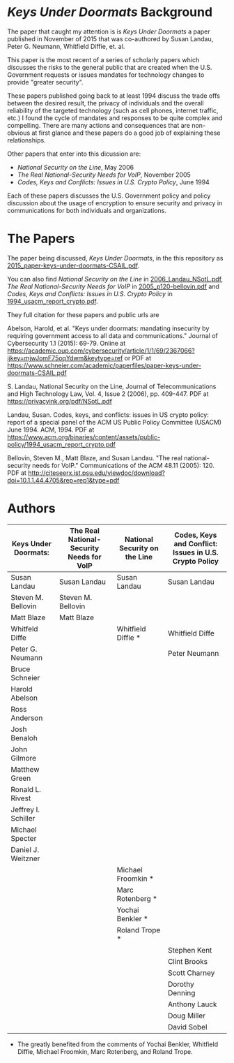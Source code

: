 # _Keys Under Doormats_ Background

The paper that caught my attention is is _Keys Under Doormats_ a paper 
published in November of 2015 that was co-authored by Susan Landau, 
Peter G. Neumann, Whitfield Diffie, et. al. 

This paper is the most recent of a series of scholarly papers which
discusses the risks to the general public that are created when the
U.S. Government requests or issues mandates for technology changes
to provide "greater security". 

These papers published going back to at least 1994 discuss the trade
offs between the desired result, the privacy of individuals and
the overall reliability of the targeted technology (such as
cell phones, internet traffic, etc.) I found the cycle of mandates
and responses to be quite complex and compelling. There are many
actions and consequences that are non-obvious at first glance and
these papers do a good job of explaining these relationships.

Other papers that enter into this dicussion are:
 * _National Security on the Line_, May 2006
 * _The Real National-Security Needs for VoIP_, November 2005
 * _Codes, Keys and Conflicts: Issues in U.S. Crypto Policy_, June 1994
 
Each of these papers discusses the U.S. Government policy and policy
discussion about the usage of encryption to ensure security and
privacy in communications for both individuals and organizations.

# The Papers

The paper being discussed, _Keys Under Doormats_, in the this
repository as [2015_paper-keys-under-doormats-CSAIL.pdf](2015_paper-keys-under-doormats-CSAIL.pdf).

You can also find _National Security on the Line_ in 
[2006_Landau_NSotL.pdf](2006_Landau_NSotL.pdf), 
_The Real National-Security Needs for VoIP_ in
[2005_p120-bellovin.pdf](2005_p120-bellovin.pdf) and
_Codes, Keys and Conflicts: Issues in U.S. Crypto Policy_ in
[1994_usacm_report_crypto.pdf](1994_usacm_report_crypto.pdf).

They full citation for these papers and public urls are

Abelson, Harold, et al. "Keys under doormats: mandating insecurity by
requiring government access to all data and communications." Journal
of Cybersecurity 1.1 (2015): 69-79.  Online at
https://academic.oup.com/cybersecurity/article/1/1/69/2367066?ijkey=mjwJomF75oqYdwm&keytype=ref
or PDF at
https://www.schneier.com/academic/paperfiles/paper-keys-under-doormats-CSAIL.pdf

S. Landau, National Security on the Line, Journal of
Telecommunications and High Technology Law, Vol. 4, Issue 2 (2006),
pp. 409-447. PDF at https://privacyink.org/pdf/NSotL.pdf

Landau, Susan. Codes, keys, and conflicts: issues in US crypto policy:
report of a special panel of the ACM US Public Policy Committee
(USACM) June 1994. ACM, 1994. PDF at
https://www.acm.org/binaries/content/assets/public-policy/1994_usacm_report_crypto.pdf

Bellovin, Steven M., Matt Blaze, and Susan Landau. "The real
national-security needs for VoIP." Communications of the ACM 48.11
(2005): 120. PDF at
http://citeseerx.ist.psu.edu/viewdoc/download?doi=10.1.1.44.4705&rep=rep1&type=pdf


# Authors

| Keys Under Doormats: | The Real National-Security Needs for VoIP | National Security on the Line | Codes, Keys and Conflict: Issues in U.S. Crypto Policy | 
|----------------------|-------------------------------------------|-------------------------------|--------------------------------------------------------| 
| Susan Landau         | Susan Landau                              | Susan Landau                  | Susan Landau                                           | 
| Steven M. Bellovin   | Steven M. Bellovin                        |                               |                                                        | 
| Matt Blaze           | Matt Blaze                                |                               |                                                        | 
| Whitfeld Diffe       |                                           | Whitfield Diffie *            | Whitfield Diffe                                        | 
| Peter G. Neumann     |                                           |                               | Peter Neumann                                          | 
| Bruce Schneier       |                                           |                               |                                                        | 
| Harold Abelson       |                                           |                               |                                                        | 
| Ross Anderson        |                                           |                               |                                                        | 
| Josh Benaloh         |                                           |                               |                                                        | 
| John Gilmore         |                                           |                               |                                                        | 
| Matthew Green        |                                           |                               |                                                        | 
| Ronald L. Rivest     |                                           |                               |                                                        | 
| Jeffrey I. Schiller  |                                           |                               |                                                        | 
| Michael Specter      |                                           |                               |                                                        | 
| Daniel J. Weitzner   |                                           |                               |                                                        | 
|                      |                                           | Michael Froomkin *            |                                                        | 
|                      |                                           | Marc Rotenberg *              |                                                        | 
|                      |                                           | Yochai Benkler *              |                                                        | 
|                      |                                           | Roland Trope *                |                                                        | 
|                      |                                           |                               | Stephen Kent                                           | 
|                      |                                           |                               | Clint Brooks                                           | 
|                      |                                           |                               | Scott Charney                                          | 
|                      |                                           |                               | Dorothy Denning                                        | 
|                      |                                           |                               | Anthony Lauck                                          | 
|                      |                                           |                               | Doug Miller                                            | 
|                      |                                           |                               | David Sobel                                            | 


* The greatly benefited from the comments of
Yochai Benkler, Whitfield Diffie, Michael Froomkin, Marc Rotenberg, and Roland Trope.
